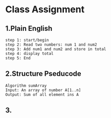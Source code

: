 # Class Assignment

## 1.Plain English

```
step 1: start/begin
step 2: Read two numbers: num 1 and num2
step 3: Add num1 and num2 and store in total
step 4: display total
step 5: End

```

## 2.Structure Pseducode

```
Algorithm sumArray
Input: An array of number A[1..n]
Output: Sum of all element ins A

```

## 3. 
